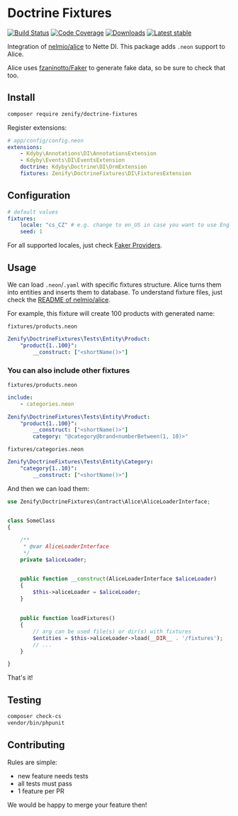 # Doctrine Fixtures

[![Build Status](https://img.shields.io/travis/Zenify/DoctrineFixtures.svg?style=flat-square)](https://travis-ci.org/Zenify/DoctrineFixtures)
[![Code Coverage](https://img.shields.io/scrutinizer/coverage/g/Zenify/DoctrineFixtures.svg?style=flat-square)](https://scrutinizer-ci.com/g/Zenify/DoctrineFixtures)
[![Downloads](https://img.shields.io/packagist/dt/zenify/doctrine-fixtures.svg?style=flat-square)](https://packagist.org/packages/zenify/doctrine-fixtures)
[![Latest stable](https://img.shields.io/packagist/v/zenify/doctrine-fixtures.svg?style=flat-square)](https://packagist.org/packages/zenify/doctrine-fixtures)


Integration of [nelmio/alice](https://github.com/nelmio/alice) to Nette DI.
This package adds `.neon` support to Alice.

Alice uses [fzaninotto/Faker](https://github.com/fzaninotto/Faker) to generate fake data, so be sure to check that too.


## Install

```sh
composer require zenify/doctrine-fixtures
```

Register extensions:

```yaml
# app/config/config.neon
extensions:
	- Kdyby\Annotations\DI\AnnotationsExtension
	- Kdyby\Events\DI\EventsExtension
	doctrine: Kdyby\Doctrine\DI\OrmExtension
	fixtures: Zenify\DoctrineFixtures\DI\FixturesExtension
```


## Configuration

```yaml
# default values
fixtures:
	locale: "cs_CZ" # e.g. change to en_US in case you want to use English
	seed: 1
```

For all supported locales, just check [Faker Providers](https://github.com/fzaninotto/Faker/tree/master/src/Faker/Provider).


## Usage

We can load `.neon`/`.yaml` with specific fixtures structure. Alice turns them into entities and inserts them to database. To understand fixture files, just check the [README of nelmio/alice](https://github.com/nelmio/alice).

For example, this fixture will create 100 products with generated name:

`fixtures/products.neon`

```yaml
Zenify\DoctrineFixtures\Tests\Entity\Product:
	"product{1..100}":
		__construct: ["<shortName()>"]
```

### You can also include other fixtures

`fixtures/products.neon`

```yaml
include:
	- categories.neon

Zenify\DoctrineFixtures\Tests\Entity\Product:
	"product{1..100}":
		__construct: ["<shortName()>"]
		category: "@category@brand<numberBetween(1, 10)>"
```

`fixtures/categories.neon`

```yaml
Zenify\DoctrineFixtures\Tests\Entity\Category:
	"category{1..10}":
		__construct: ["<shortName()>"]
```


And then we can load them:

```php
use Zenify\DoctrineFixtures\Contract\Alice\AliceLoaderInterface;


class SomeClass
{

	/**
	 * @var AliceLoaderInterface
	 */
	private $aliceLoader;


	public function __construct(AliceLoaderInterface $aliceLoader)
	{
		$this->aliceLoader = $aliceLoader;
	}
	
	
	public function loadFixtures()
	{
		// arg can be used file(s) or dir(s) with fixtures
		$entities = $this->aliceLoader->load(__DIR__ . '/fixtures');
		// ...
	}

}
```

That's it!


## Testing

```sh
composer check-cs
vendor/bin/phpunit
```


## Contributing

Rules are simple:

- new feature needs tests
- all tests must pass
- 1 feature per PR

We would be happy to merge your feature then!
